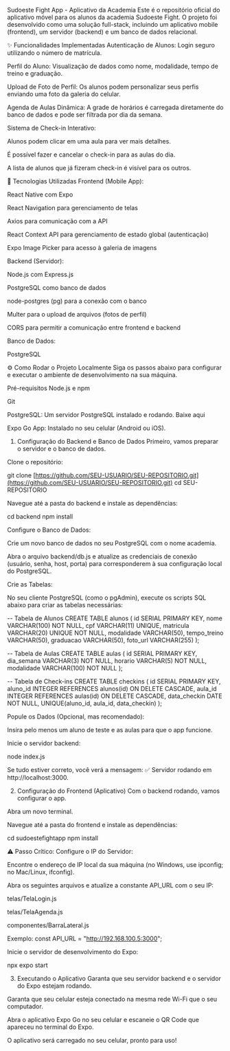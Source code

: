 Sudoeste Fight App - Aplicativo da Academia
Este é o repositório oficial do aplicativo móvel para os alunos da academia Sudoeste Fight. O projeto foi desenvolvido como uma solução full-stack, incluindo um aplicativo mobile (frontend), um servidor (backend) e um banco de dados relacional.

✨ Funcionalidades Implementadas
Autenticação de Alunos: Login seguro utilizando o número de matrícula.

Perfil do Aluno: Visualização de dados como nome, modalidade, tempo de treino e graduação.

Upload de Foto de Perfil: Os alunos podem personalizar seus perfis enviando uma foto da galeria do celular.

Agenda de Aulas Dinâmica: A grade de horários é carregada diretamente do banco de dados e pode ser filtrada por dia da semana.

Sistema de Check-in Interativo:

Alunos podem clicar em uma aula para ver mais detalhes.

É possível fazer e cancelar o check-in para as aulas do dia.

A lista de alunos que já fizeram check-in é visível para os outros.

🚀 Tecnologias Utilizadas
Frontend (Mobile App):

React Native com Expo

React Navigation para gerenciamento de telas

Axios para comunicação com a API

React Context API para gerenciamento de estado global (autenticação)

Expo Image Picker para acesso à galeria de imagens

Backend (Servidor):

Node.js com Express.js

PostgreSQL como banco de dados

node-postgres (pg) para a conexão com o banco

Multer para o upload de arquivos (fotos de perfil)

CORS para permitir a comunicação entre frontend e backend

Banco de Dados:

PostgreSQL

⚙️ Como Rodar o Projeto Localmente
Siga os passos abaixo para configurar e executar o ambiente de desenvolvimento na sua máquina.

Pré-requisitos
Node.js e npm

Git

PostgreSQL: Um servidor PostgreSQL instalado e rodando. Baixe aqui

Expo Go App: Instalado no seu celular (Android ou iOS).

1. Configuração do Backend e Banco de Dados
Primeiro, vamos preparar o servidor e o banco de dados.

Clone o repositório:

git clone [https://github.com/SEU-USUARIO/SEU-REPOSITORIO.git](https://github.com/SEU-USUARIO/SEU-REPOSITORIO.git)
cd SEU-REPOSITORIO

Navegue até a pasta do backend e instale as dependências:

cd backend
npm install

Configure o Banco de Dados:

Crie um novo banco de dados no seu PostgreSQL com o nome academia.

Abra o arquivo backend/db.js e atualize as credenciais de conexão (usuário, senha, host, porta) para corresponderem à sua configuração local do PostgreSQL.

Crie as Tabelas:

No seu cliente PostgreSQL (como o pgAdmin), execute os scripts SQL abaixo para criar as tabelas necessárias:

-- Tabela de Alunos
CREATE TABLE alunos (
    id SERIAL PRIMARY KEY,
    nome VARCHAR(100) NOT NULL,
    cpf VARCHAR(11) UNIQUE,
    matricula VARCHAR(20) UNIQUE NOT NULL,
    modalidade VARCHAR(50),
    tempo_treino VARCHAR(50),
    graduacao VARCHAR(50),
    foto_url VARCHAR(255)
);

-- Tabela de Aulas
CREATE TABLE aulas (
    id SERIAL PRIMARY KEY,
    dia_semana VARCHAR(3) NOT NULL,
    horario VARCHAR(5) NOT NULL,
    modalidade VARCHAR(100) NOT NULL
);

-- Tabela de Check-ins
CREATE TABLE checkins (
    id SERIAL PRIMARY KEY,
    aluno_id INTEGER REFERENCES alunos(id) ON DELETE CASCADE,
    aula_id INTEGER REFERENCES aulas(id) ON DELETE CASCADE,
    data_checkin DATE NOT NULL,
    UNIQUE(aluno_id, aula_id, data_checkin)
);

Popule os Dados (Opcional, mas recomendado):

Insira pelo menos um aluno de teste e as aulas para que o app funcione.

Inicie o servidor backend:

node index.js

Se tudo estiver correto, você verá a mensagem: ✅ Servidor rodando em http://localhost:3000.

2. Configuração do Frontend (Aplicativo)
Com o backend rodando, vamos configurar o app.

Abra um novo terminal.

Navegue até a pasta do frontend e instale as dependências:

cd sudoestefightapp
npm install

⚠️ Passo Crítico: Configure o IP do Servidor:

Encontre o endereço de IP local da sua máquina (no Windows, use ipconfig; no Mac/Linux, ifconfig).

Abra os seguintes arquivos e atualize a constante API_URL com o seu IP:

telas/TelaLogin.js

telas/TelaAgenda.js

componentes/BarraLateral.js

Exemplo: const API_URL = "http://192.168.100.5:3000";

Inicie o servidor de desenvolvimento do Expo:

npx expo start

3. Executando o Aplicativo
Garanta que seu servidor backend e o servidor do Expo estejam rodando.

Garanta que seu celular esteja conectado na mesma rede Wi-Fi que o seu computador.

Abra o aplicativo Expo Go no seu celular e escaneie o QR Code que apareceu no terminal do Expo.

O aplicativo será carregado no seu celular, pronto para uso!
